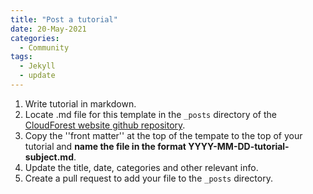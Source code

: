 ```yaml
---
title: "Post a tutorial"
date: 20-May-2021
categories:
  - Community
tags:
  - Jekyll
  - update
---
```


1. Write tutorial in markdown.
2. Locate .md file for this template in the `_posts` directory of the [CloudForest website github repository](https://github.com/TreeScaper/TreeScaper.github.io).
3. Copy the ''front matter'' at the top of the tempate to the top of your tutorial and **name the file in the format YYYY-MM-DD-tutorial-subject.md**.
4. Update the title, date, categories and other relevant info.
5. Create a pull request to add your file to the `_posts` directory.
